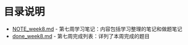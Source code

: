 # 目录说明

- [NOTE_week8.md](https://github.com/dekeshile/algorithm010/blob/master/Week08/NOTE_week8.md)     -    第七周学习笔记：内容包括学习整理的笔记和做题笔记
- [done_week8.md](https://github.com/dekeshile/algorithm010/blob/master/Week08/done_week8.md)     -    第七周完成列表：详列了本周完成的题目

  

  

